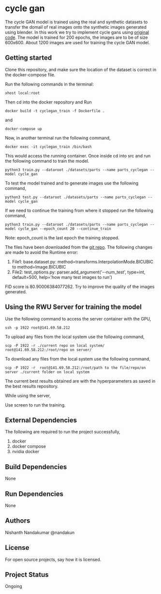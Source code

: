 # cycle gan

The cycle GAN model is trained using the real and synthetic datasets to transfer the domail of real images onto the synthetic images generated using blender. In this work we try to implement cycle gans using [original code](https://github.com/junyanz/pytorch-CycleGAN-and-pix2pix). The model is trained for 200 epochs, the images are to be of size 600x600. About 1200 images are used for training the cycle GAN model.

## Getting started

Clone this repository, and make sure the location of the dataset is correct in the docker-compose file.

Run the following commands in the terminal:

```
xhost local:root 
```
Then cd into the docker repository and Run

```
docker build -t cyclegan_train -f Dockerfile .
```
and
```
docker-compose up
```

Now, in another terminal run the following command,

```
docker exec -it cyclegan_train /bin/bash
```
This would access the running container. Once inside cd into src and run the following command to train the model.

```
python3 train.py --dataroot ./datasets/parts --name parts_cyclegan --model cycle_gan
```

To test the model trained and to generate images use the following command,

```
python3 test.py --dataroot ./datasets/parts --name parts_cyclegan --model cycle_gan
```

If we need to continue the training from where it stopped run the following command,

```
python3 train.py --dataroot ./datasets/parts --name parts_cyclegan --model cycle_gan --epoch_count 20 --continue_train
```
Note: epoch_count is the last epoch the training stopped.

The files have been downloaded from the [git repo](https://github.com/junyanz/pytorch-CycleGAN-and-pix2pix). The following changes are made to avoid the Runtime error:

1. File1: base.dataset.py: method=transforms.InterpolationMode.BICUBIC to method=Image.BICUBIC
2. File2: test_options.py: parser.add_argument('--num_test', type=int, default=500, help='how many test images to run')

FID score is 80.90006384077262. Try to improve the quality of the images generated.


## Using the RWU Server for training the model

Use the following command to access the server container with the GPU,

```
ssh -p 1922 root@141.69.58.212
```

To upload any files from the local system use the following command,

```
scp -P 1922 -r ./current repo on local system/ root@141.69.58.212:/root/repo on server/

```

To download any files from the local system use the following command,

```
scp -P 1922 -r  root@141.69.58.212:/root/path to the file/repo/on server ./current folder on local system
```

The current best results obtained are with the hyperparameters as saved in the best results repository.

While using the server,

Use screen to run the training.



## External Dependencies

The following are required to run the project successfully,

1. docker
2. docker compose
3. nvidia docker

## Build Dependencies

None

## Run Dependencies

None

## Authors

Nishanth Nandakumar @nandakun

## License

For open source projects, say how it is licensed.

## Project Status

Ongoing

